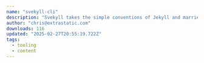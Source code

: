 ```yaml
---
name: "svekyll-cli"
description: "Svekyll takes the simple conventions of Jekyll and marries them to the incredible power of Svelte."
author: "chris@extrastatic.com"
downloads: 116
updated: "2025-02-27T20:55:19.722Z"
tags: 
  - tooling
  - content
---
```

